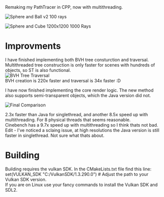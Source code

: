 Remaking my PathTracer in CPP, now with multithreading.  

![Sphere and Ball v2 100 rays](https://github.com/user-attachments/assets/18227dc1-4655-4fcf-8c9d-c34532eab03b)
  
![Sphere and Cube 1200x1200 1000 Rays](https://github.com/user-attachments/assets/8d32a8b7-7f5e-43c1-8ebc-9327847c217a)

# Improvments
I have finished implementing both BVH tree consturction and traversal. Multithreaded tree construction is only faster for scenes with hundreds of objects, so ST is also functional.  
![BVH Tree Traversal](https://github.com/user-attachments/assets/e06606b0-830a-4ddc-aae1-cfbb3a9738b1)  
BVH creation is 220x faster and traversal is 34x faster :D

I have now finished implementing the core render logic. The new method also supports semi-transparent objects, which the Java version did not.

![Final Comparison](https://github.com/user-attachments/assets/3e9d3384-3d5c-4127-9571-634cd8c5d133)  

2.3x faster than Java for singlethread, and another 8.5x speed up with multithreading. For 8 physical threads that seems reasonable.  
Cinebench has a 9.7x speed up with multithreading so I think thats not bad.
Edit - I've noticed a sclaing issue, at high resolutions the Java version is still faster in singlethread. Not sure what thats about. 

# Building  
Building requires the vulkan SDK. In the CMakeLists.txt file find this line:  
set(VULKAN_SDK "C:/VulkanSDK/1.3.290.0")  # Adjust the path to your Vulkan SDK version.  
If you are on Linux use your fancy commands to install the Vulkan SDK and SDL2.  
